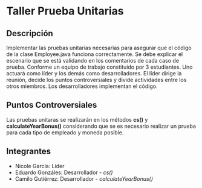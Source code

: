 # Taller Prueba Unitarias
## Descripción
Implementar las pruebas unitarias necesarias para asegurar que el código de la clase Employee.java funciona correctamente. Se debe explicar el escenario que se está validando en los comentarios de cada caso de prueba. Conforme un equipo de trabajo constituido por 3 estudiantes. Uno actuará como líder y los demás como desarrolladores. El líder dirige la reunión, decide los puntos controversiales y divide actividades entre los otros miembros. Los desarrolladores implementan el código. 
## Puntos Controversiales
Las pruebas unitaras se realizarán en los métodos **cs()** y **calculateYearBonus()** considerando que se es necesario realizar un prueba para cada tipo de empleado y moneda posible.
## Integrantes
- Nicole García: Líder
- Eduardo Gonzáles: Desarrollador - _cs()_
- Camilo Gutiérrez: Desarrollador - _calculateYearBonus()_
